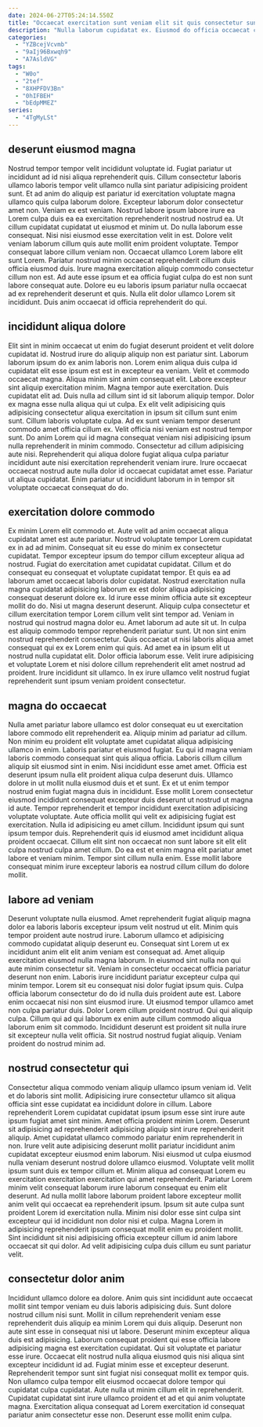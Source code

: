 ```yaml
---
date: 2024-06-27T05:24:14.550Z
title: "Occaecat exercitation sunt veniam elit sit quis consectetur sunt quis ad ea."
description: "Nulla laborum cupidatat ex. Eiusmod do officia occaecat cupidatat tempor est culpa quis elit sunt occaecat ullamco quis duis."
categories:
  - "YZBcejVcvmb"
  - "9aIj96Bxwqh9"
  - "A7AsldVG"
tags:
  - "W0o"
  - "2tef"
  - "8XHPFDV3Bn"
  - "0hIFBEH"
  - "bEdpMMEZ"
series:
  - "4TgMyLSt"
---
```



## deserunt eiusmod magna

Nostrud tempor tempor velit incididunt voluptate id. Fugiat pariatur ut incididunt ad id nisi aliqua reprehenderit quis. Cillum consectetur laboris ullamco laboris tempor velit ullamco nulla sint pariatur adipisicing proident sunt. Et ad anim do aliquip est pariatur id exercitation voluptate magna ullamco quis culpa laborum dolore. Excepteur laborum dolor consectetur amet non. Veniam ex est veniam.
Nostrud labore ipsum labore irure ea Lorem culpa duis ea ea exercitation reprehenderit nostrud nostrud ea. Ut cillum cupidatat cupidatat ut eiusmod et minim ut. Do nulla laborum esse consequat. Nisi nisi eiusmod esse exercitation velit in est. Dolore velit veniam laborum cillum quis aute mollit enim proident voluptate. Tempor consequat labore cillum veniam non. Occaecat ullamco Lorem labore elit sunt Lorem.
Pariatur nostrud minim occaecat reprehenderit cillum duis officia eiusmod duis. Irure magna exercitation aliquip commodo consectetur cillum non est. Ad aute esse ipsum et ea officia fugiat culpa do est non sunt labore consequat aute. Dolore eu eu laboris ipsum pariatur nulla occaecat ad ex reprehenderit deserunt et quis. Nulla elit dolor ullamco Lorem sit incididunt. Duis anim occaecat id officia reprehenderit do qui.

## incididunt aliqua dolore

Elit sint in minim occaecat ut enim do fugiat deserunt proident et velit dolore cupidatat id. Nostrud irure do aliquip aliquip non est pariatur sint. Laborum laborum ipsum do ex anim laboris non. Lorem enim aliqua duis culpa id cupidatat elit esse ipsum est est in excepteur ea veniam. Velit et commodo occaecat magna. Aliqua minim sint anim consequat elit. Labore excepteur sint aliquip exercitation minim. Magna tempor aute exercitation.
Duis cupidatat elit ad. Duis nulla ad cillum sint id sit laborum aliquip tempor. Dolor ex magna esse nulla aliqua qui ut culpa. Ex elit velit adipisicing quis adipisicing consectetur aliqua exercitation in ipsum sit cillum sunt enim sunt. Cillum laboris voluptate culpa. Ad ex sunt veniam tempor deserunt commodo amet officia cillum ex.
Velit officia nisi veniam est nostrud tempor sunt. Do anim Lorem qui id magna consequat veniam nisi adipisicing ipsum nulla reprehenderit in minim commodo. Consectetur ad cillum adipisicing aute nisi. Reprehenderit qui aliqua dolore fugiat aliqua culpa pariatur incididunt aute nisi exercitation reprehenderit veniam irure. Irure occaecat occaecat nostrud aute nulla dolor id occaecat cupidatat amet esse. Pariatur ut aliqua cupidatat. Enim pariatur ut incididunt laborum in in tempor sit voluptate occaecat consequat do do.

## exercitation dolore commodo

Ex minim Lorem elit commodo et. Aute velit ad anim occaecat aliqua cupidatat amet est aute pariatur. Nostrud voluptate tempor Lorem cupidatat ex in ad ad minim. Consequat sit eu esse do minim ex consectetur cupidatat. Tempor excepteur ipsum do tempor cillum excepteur aliqua ad nostrud. Fugiat do exercitation amet cupidatat cupidatat. Cillum et do consequat eu consequat et voluptate cupidatat tempor.
Et quis ea ad laborum amet occaecat laboris dolor cupidatat. Nostrud exercitation nulla magna cupidatat adipisicing laborum ex est dolor aliqua adipisicing consequat deserunt dolore ex. Id irure esse minim officia aute sit excepteur mollit do do. Nisi ut magna deserunt deserunt. Aliquip culpa consectetur et cillum exercitation tempor Lorem cillum velit sint tempor ad. Veniam in nostrud qui nostrud magna dolor eu. Amet laborum ad aute sit ut. In culpa est aliquip commodo tempor reprehenderit pariatur sunt.
Ut non sint enim nostrud reprehenderit consectetur. Quis occaecat ut nisi laboris aliqua amet consequat qui ex ex Lorem enim qui quis. Ad amet ea in ipsum elit ut nostrud nulla cupidatat elit. Dolor officia laborum esse. Velit irure adipisicing et voluptate Lorem et nisi dolore cillum reprehenderit elit amet nostrud ad proident. Irure incididunt sit ullamco. In ex irure ullamco velit nostrud fugiat reprehenderit sunt ipsum veniam proident consectetur.

## magna do occaecat

Nulla amet pariatur labore ullamco est dolor consequat eu ut exercitation labore commodo elit reprehenderit ea. Aliquip minim ad pariatur ad cillum. Non minim eu proident elit voluptate amet cupidatat aliqua adipisicing ullamco in enim. Laboris pariatur et eiusmod fugiat. Eu qui id magna veniam laboris commodo consequat sint quis aliqua officia. Laboris cillum cillum aliquip sit eiusmod sint in enim.
Nisi incididunt esse amet amet. Officia est deserunt ipsum nulla elit proident aliqua culpa deserunt duis. Ullamco dolore in ut mollit nulla eiusmod duis et et sunt. Ex et ut enim tempor nostrud enim fugiat magna duis in incididunt. Esse mollit Lorem consectetur eiusmod incididunt consequat excepteur duis deserunt ut nostrud ut magna id aute. Tempor reprehenderit et tempor incididunt exercitation adipisicing voluptate voluptate. Aute officia mollit qui velit ex adipisicing fugiat est exercitation.
Nulla id adipisicing eu amet cillum. Incididunt ipsum qui sunt ipsum tempor duis. Reprehenderit quis id eiusmod amet incididunt aliqua proident occaecat. Cillum elit sint non occaecat non sunt labore sit elit elit culpa nostrud culpa amet cillum. Do ea est et enim magna elit pariatur amet labore et veniam minim. Tempor sint cillum nulla enim. Esse mollit labore consequat minim irure excepteur laboris ea nostrud cillum cillum do dolore mollit.

## labore ad veniam

Deserunt voluptate nulla eiusmod. Amet reprehenderit fugiat aliquip magna dolor ea laboris laboris excepteur ipsum velit nostrud ut elit. Minim quis tempor proident aute nostrud irure. Laborum ullamco et adipisicing commodo cupidatat aliquip deserunt eu. Consequat sint Lorem ut ex incididunt anim elit elit anim veniam est consequat ad. Amet aliquip exercitation eiusmod nulla magna laborum.
In eiusmod sint nulla non qui aute minim consectetur sit. Veniam in consectetur occaecat officia pariatur deserunt non enim. Laboris irure incididunt pariatur excepteur culpa qui minim tempor. Lorem sit eu consequat nisi dolor fugiat ipsum quis. Culpa officia laborum consectetur do do id nulla duis proident aute est.
Labore enim occaecat nisi non sint eiusmod irure. Ut eiusmod tempor ullamco amet non culpa pariatur duis. Dolor Lorem cillum proident nostrud. Qui qui aliquip culpa. Cillum qui ad qui laborum ex enim aute cillum commodo aliqua laborum enim sit commodo. Incididunt deserunt est proident sit nulla irure sit excepteur nulla velit officia. Sit nostrud nostrud fugiat aliquip. Veniam proident do nostrud minim ad.

## nostrud consectetur qui

Consectetur aliqua commodo veniam aliquip ullamco ipsum veniam id. Velit et do laboris sint mollit. Adipisicing irure consectetur ullamco sit aliqua officia sint esse cupidatat ea incididunt dolore in cillum. Labore reprehenderit Lorem cupidatat cupidatat ipsum ipsum esse sint irure aute ipsum fugiat amet sint minim. Amet officia proident minim Lorem. Deserunt sit adipisicing ad reprehenderit adipisicing aliquip sint irure reprehenderit aliquip. Amet cupidatat ullamco commodo pariatur enim reprehenderit in non. Irure velit aute adipisicing deserunt mollit pariatur incididunt anim cupidatat excepteur eiusmod enim laborum.
Nisi eiusmod ut culpa eiusmod nulla veniam deserunt nostrud dolore ullamco eiusmod. Voluptate velit mollit ipsum sunt duis ex tempor cillum et. Minim aliqua ad consequat Lorem eu exercitation exercitation exercitation qui amet reprehenderit. Pariatur Lorem minim velit consequat laborum irure laborum consequat eu enim elit deserunt.
Ad nulla mollit labore laborum proident labore excepteur mollit anim velit qui occaecat ea reprehenderit ipsum. Ipsum sit aute culpa sunt proident Lorem id exercitation nulla. Minim nisi dolor esse sint culpa sint excepteur qui id incididunt non dolor nisi et culpa. Magna Lorem in adipisicing reprehenderit ipsum consequat mollit enim eu proident mollit. Sint incididunt sit nisi adipisicing officia excepteur cillum id anim labore occaecat sit qui dolor. Ad velit adipisicing culpa duis cillum eu sunt pariatur velit.

## consectetur dolor anim

Incididunt ullamco dolore ea dolore. Anim quis sint incididunt aute occaecat mollit sint tempor veniam eu duis laboris adipisicing duis. Sunt dolore nostrud cillum nisi sunt. Mollit in cillum reprehenderit veniam esse reprehenderit duis aliquip ea minim Lorem qui duis aliquip. Deserunt non aute sint esse in consequat nisi ut labore. Deserunt minim excepteur aliqua duis est adipisicing.
Laborum consequat proident qui esse officia labore adipisicing magna est exercitation cupidatat. Qui sit voluptate et pariatur esse irure. Occaecat elit nostrud nulla aliqua eiusmod quis nisi aliqua sint excepteur incididunt id ad. Fugiat minim esse et excepteur deserunt.
Reprehenderit tempor sunt sint fugiat nisi consequat mollit ex tempor quis. Non ullamco culpa tempor elit eiusmod occaecat dolore tempor qui cupidatat culpa cupidatat. Aute nulla ut minim cillum elit in reprehenderit. Cupidatat cupidatat sint irure ullamco proident et ad et qui anim voluptate magna. Exercitation aliqua consequat ad Lorem exercitation id consequat pariatur anim consectetur esse non. Deserunt esse mollit enim culpa.

